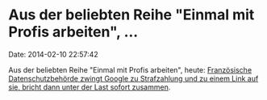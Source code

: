 Aus der beliebten Reihe \"Einmal mit Profis arbeiten\", \...
============================================================

Date: 2014-02-10 22:57:42

Aus der beliebten Reihe \"Einmal mit Profis arbeiten\", heute:
[Französische Datenschutzbehörde zwingt Google zu Strafzahlung und zu
einem Link auf sie, bricht dann unter der Last sofort
zusammen](http://www.theguardian.com/technology/2014/feb/10/googles-link-french-privacy-fine-crashes-watchdog-cnil).
